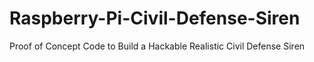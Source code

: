 # Raspberry-Pi-Civil-Defense-Siren
Proof of Concept Code to Build a Hackable Realistic Civil Defense Siren
